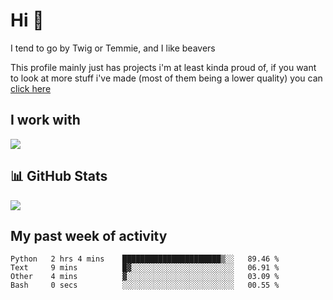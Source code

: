 <h1 align="left">Hi 👋</h1>

<p>I tend to go by Twig or Temmie, and I like beavers</p>
<p>This profile mainly just has projects i'm at least kinda proud of, if you want to look at more stuff i've made (most of them being a lower quality) you can <a href=https://github.com/orgs/JustTemmiesRandomProjects>click here</a>

<h2 align="left">I work with</h2>
<div align=left>
  <img src="https://skillicons.dev/icons?i=py,linux,godot,blender,git,javascript,css,html,&theme=dark">
</div>

<h2 align="left">📊 GitHub Stats</h2>
<div align=left>
  <img src="https://github-readme-stats.vercel.app/api?username=JustTemmie&theme=nord&hide_border=false&include_all_commits=true&count_private=true"><br>
</div>

<h2 align="left">My past week of activity</h2>
<!--START_SECTION:waka-->

```text
Python   2 hrs 4 mins    ██████████████████████▒░░   89.46 %
Text     9 mins          █▓░░░░░░░░░░░░░░░░░░░░░░░   06.91 %
Other    4 mins          ▓░░░░░░░░░░░░░░░░░░░░░░░░   03.09 %
Bash     0 secs          ░░░░░░░░░░░░░░░░░░░░░░░░░   00.55 %
```

<!--END_SECTION:waka-->
